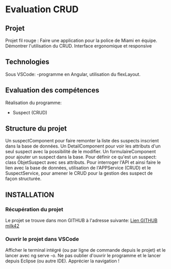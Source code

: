 # Evaluation CRUD
## Projet
Projet fil rouge : Faire une application pour la police de Miami en équipe.
Démontrer l'utilisation du CRUD. Interface ergonomique et responsive
## Technologies
Sous VSCode: 
  -programme en Angular, utilisation du flexLayout.
## Evaluation des compétences
Réalisation du programme: 
  - Suspect (CRUD)
## Structure du projet
Un suspectComponent pour faire remonter la liste des suspects inscrient dans la base de données.
Un DetailComponent pour voir les attributs d'un seul suspect avec la possibilité de le modifier.
Un formulaireComponent pour ajouter un suspect dans la base.
Pour définir ce qu'est un suspect: class ObjetSuspect avec ses attributs.
Pour interroger l'API et ainsi faire le lien avec la base de données, utilisation de l'APPService (CRUD)
et le SuspectService, pour amener le CRUD pour la gestion des suspect de façon structurée.
## INSTALLATION
### Récupération du projet
Le projet se trouve dans mon GITHUB à l'adresse suivante:
[Lien GITHUB milk42](https://github.com/milk42/Front-CRUD-evaluation)
### Ouvrir le projet dans VSCode
Afficher le terminal intégré (ou par ligne de commande depuis le projet) et le lancer avec ng serve -o.
Ne pas oublier d'ouvrir le programme et le lancer depuis Eclipse (ou autre IDE).
Apprécier la navigation !

